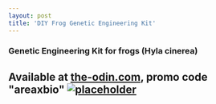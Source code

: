 ```yaml
---
layout: post
title: 'DIY Frog Genetic Engineering Kit'
---
```

### Genetic Engineering Kit for frogs (Hyla cinerea)
Available at [the-odin.com](http://www.the-odin.com/frog-genetic-engineering-kit-beta-test-version/), promo code "areaxbio"
[![placeholder](http://cdn3.bigcommerce.com/s-89v4ku3/products/261/images/588/30964807_10160057734905417_1386779266_o__14666.1526064349.1280.1280__51606.1526154773.1280.1280.jpg?c=2 "Frog Kit")](http://www.the-odin.com/frog-genetic-engineering-kit-beta-test-version/)
-----

